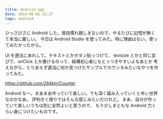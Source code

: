 ```yaml
---
title: Android app
date: 2014-06-02 15:27
tags: android
---
```


ひっさびさに Android した。普段慣れ親しまないので、やるたびに記憶が無くて本当に厳しい。
今日は Android Studio を使ってみた。特に理由はない。使ってみたかったから。

UI を適当にあれして。テキストとかボタン貼っつけて、
textsize とかと同じ並びで、onClick とか書けるのって、結構初心者にもとっつきやすいよなあとか
考えながら、とりあえず適当に何か見つけたサンプルでカウンタみたいなやつを作ってみた。

https://github.com/284km/Counter

Android なー。まあまあ作っていて楽しい。でも深く踏み入っていくと辛い世界なのかなあ。
評判きく限りではそんな感じみたいだけれど。
まあ、自分が作っていて楽しいうちは別に全然よいと思うので、
もう少しまともな Android 力くらい身につけたいものです。

